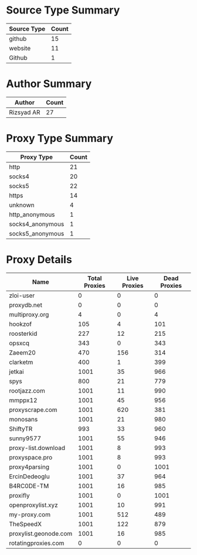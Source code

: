 # Source Type Summary

| Source Type | Count |
|-------------|-------|
| github | 15 |
| website | 11 |
| Github | 1 |


# Author Summary

| Author | Count |
|--------|-------|
| Rizsyad AR | 27 |


# Proxy Type Summary

| Proxy Type | Count |
|------------|-------|
| http | 21 |
| socks4 | 20 |
| socks5 | 22 |
| https | 14 |
| unknown | 4 |
| http_anonymous | 1 |
| socks4_anonymous | 1 |
| socks5_anonymous | 1 |


# Proxy Details

| Name | Total Proxies | Live Proxies | Dead Proxies |
|------|---------------|--------------|---------------|
| zloi-user | 0 | 0 | 0 |
| proxydb.net | 0 | 0 | 0 |
| multiproxy.org | 4 | 0 | 4 |
| hookzof | 105 | 4 | 101 |
| roosterkid | 227 | 12 | 215 |
| opsxcq | 343 | 0 | 343 |
| Zaeem20 | 470 | 156 | 314 |
| clarketm | 400 | 1 | 399 |
| jetkai | 1001 | 35 | 966 |
| spys | 800 | 21 | 779 |
| rootjazz.com | 1001 | 11 | 990 |
| mmppx12 | 1001 | 45 | 956 |
| proxyscrape.com | 1001 | 620 | 381 |
| monosans | 1001 | 21 | 980 |
| ShiftyTR | 993 | 33 | 960 |
| sunny9577 | 1001 | 55 | 946 |
| proxy-list.download | 1001 | 8 | 993 |
| proxyspace.pro | 1001 | 8 | 993 |
| proxy4parsing | 1001 | 0 | 1001 |
| ErcinDedeoglu | 1001 | 37 | 964 |
| B4RC0DE-TM | 1001 | 16 | 985 |
| proxifly | 1001 | 0 | 1001 |
| openproxylist.xyz | 1001 | 10 | 991 |
| my-proxy.com | 1001 | 512 | 489 |
| TheSpeedX | 1001 | 122 | 879 |
| proxylist.geonode.com | 1001 | 16 | 985 |
| rotatingproxies.com | 0 | 0 | 0 |
